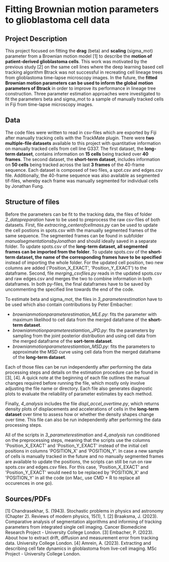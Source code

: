 # Fitting Brownian motion parameters to glioblastoma cell data

## Project Description
This project focused on fitting the **drag** (beta) and **scaling** (sigma_mot) parameter from a Brownian motion model [1] to describe the **motion of patient-derived glioblastoma cells**. This work was motivated by the previous study [2] on the same cell lines where the deep learning based cell tracking algorithm Btrack was not successful in recreating cell lineage trees from glioblastoma time-lapse microscopy images. In the future, the **fitted Brownian motion parameters can be used to inform the global motion parameters of Btrack** in order to improve its performance in lineage tree construction.
Three parameter estimation approaches were investigated to fit the parameters beta and sigma_mot to a sample of manually tracked cells in Fiji from time-lapse microscopy images. 

## Data
The code files were written to read in csv-files which are exported by Fiji after manually tracking cells with the TrackMate plugin. There were **two multiple-file datasets** available to this project with quantitative information on manually tracked cells from cell line G337. The first dataset, the **long-term dataset**, contains information on **15 cells** being tracked over **40 frames**. The second dataset, the **short-term dataset**, includes information on **50 cells** being tracked across the last **3 frames** of the 40-frame sequence. Each dataset is composed of two files, a spot.csv and edges.csv file. Additionally, the 40-frame sequence was also available as segmented tif-files, whereby each frame was manually segmented for individual cells by Jonathan Fung.

## Structure of files
Before the parameters can be fit to the tracking data, the files of folder *2_datapreparation* have to be used to preprocess the raw csv-files of both datasets. First, file *extracring_centerofcellmass.py* can be used to update the cell postions in spots.csv with the manually segmented frames of the same sequence. The segmented frames can be found in subfolder *manualsegmentationsbyJonathan* and should ideally saved in a separate folder. To update spots.csv of the  **long-term dataset, all segmented frames can be imported from the folder**. To update spots.csv of the **short-term dataset, the name of the corresponding frames have to be specified** instead of importing the whole folder. For the updated cell position, two new columns are added ('Position_X_EXACT', 'Position_Y_EXACT') to the dataframe. Second, file *merging_csvfiles.py* reads in the updated spots.csv and raw edges.csv and merges the two to combine information in both dataframes. In both py-files, the final dataframes have to be saved by uncommenting the specified line towards the end of the code.

To estimate beta and sigma_mot, the files in *3_parameterestimation* have to be used which also contain contributions by Peter Embacher:
- *brownianmotionparameterestimation_MLE.py*: fits the parameter with maximum likelihod to cell data from the merged dataframe of the **short-term dataset**. 
- *brownianmotionparameterestiamtion_JPD.py*: fits the parameters by sampling from the joint posterior distribution and using cell data from the merged dataframe of the     **sort-term dataset**.
- *brownianmotionparameterestiamtion_MSD.py*: fits the parameters to approximate the MSD curve using cell data from the merged dataframe of the **long-term dataset**.

Each of those files can be run independently after performing the data processing steps and details on the estimation procedure can be found in [3], [4]. A quick note at the beginning of each file outlines the manual changes required before running the file, which mostly only involve adjusting the file name or directory. Each file also generates diagnostic plots to evaluate the reliability of parameter estimates by each method.

Finally, *4_analysis* includes the file *displ_accel_overtime.py*, which returns density plots of displacements and accelerations of cells in the **long-term dataset** over time to assess how or whether the density shapes change over time. This file can also be run independently after performing the data processing steps.

All of the scripts in *3_parameterestimation* and *4_analysis* run conditioned on the preprocessing steps, meaning that the scripts use the columns 'Position_X_EXACT' and 'Position_Y_EXACT' instead of the initial cell positions in columns 'POSITION_X' and 'POSITION_Y'. In case a new sample of cells is manually tracked in the future and no manually segmented frames are available to update the positions, the scripts can still be run on raw spots.csv and edges.csv files. For this case, 'Position_X_EXACT' and 'Position_Y_EXACT' would need to be replaced by 'POSITION_X' and 'POSITION_Y' in all the code (on Mac, use CMD + R to replace all occurences in one go).

## Sources/PDFs
[1] Chandrasekhar, S. (1943). Stochastic problems in physics and astronomy (Chapter 2). Reviews of modern physics, 15(1), 1.
[2] Braaksma, J. (2023). Comparative analysis of segmentation algorithms and informing of tracking parameters from integrated single cell imaging. Cancer Biomedicine Research Project - University College London.
[3] Embacher, P. (2023). About how to extract drift, diffusion and measurement error from tracking data. University College London.
[4] Amrein, A. (2023). Extracting and describing cell fate dynamics in glioblastoma from live-cell imaging. MSc Project - University College London.
